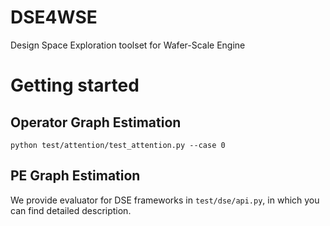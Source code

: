 # DSE4WSE
Design Space Exploration toolset for Wafer-Scale Engine

# Getting started

## Operator Graph Estimation
```
python test/attention/test_attention.py --case 0
```

## PE Graph Estimation

We provide evaluator for DSE frameworks in `test/dse/api.py`, in which you can find detailed description.